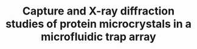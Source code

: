 ---
author_profile: false
title: "Capture and X-ray diffraction studies of protein microcrystals in a microfluidic trap array"
authors: "Lyubimov AR, Murray TD, **Koehl A**, Araci IE, Uervirojnangkoorn M, Zeldin OB, Cohen AE, Soltis SM, Baxter EL, Brester AS, Sauter NK, Brunger AT, Berger JM"
pub_date: 2015-04-01
journal: 'Acta Crystallographica Section D Biological Crystallography'
image: '/images/pubs/2015-koehl-actad.png'
pdf: ''
pmid: 25849403
pmcid: PMC4388268
pdbs: 
  - 4WMG
---